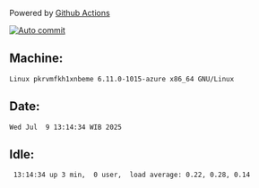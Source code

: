 Powered by [Github Actions](https://github.com/features/actions)

[![Auto commit](https://github.com/hiage/workstation/workflows/Auto%20commit/badge.svg)](https://github.com/hiage/workstation/actions?query=workflow%3A%22Auto+commit%22)

## Machine:
```
Linux pkrvmfkh1xnbeme 6.11.0-1015-azure x86_64 GNU/Linux
```
## Date:
```
Wed Jul  9 13:14:34 WIB 2025
```
## Idle:
```
 13:14:34 up 3 min,  0 user,  load average: 0.22, 0.28, 0.14
```
